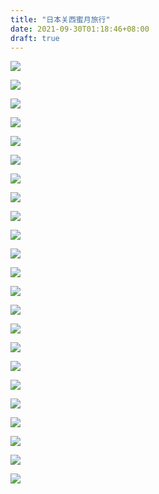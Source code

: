 ```yaml
---
title: "日本关西蜜月旅行"
date: 2021-09-30T01:18:46+08:00
draft: true
---
```


![](/images/photo/japan/DSC06197.jpg)

<!--more-->

![](/images/photo/japan/DSC06253.jpg)

![](/images/photo/japan/DSC06306.jpg)

![](/images/photo/japan/DSC06336.jpg)

![](/images/photo/japan/DSC06339.jpg)

![](/images/photo/japan/DSC06342.jpg)

![](/images/photo/japan/DSC06364.jpg)

![](/images/photo/japan/DSC06375.jpg)

![](/images/photo/japan/DSC06492.jpg)

![](/images/photo/japan/DSC06750.jpg)

![](/images/photo/japan/DSC06888.jpg)

![](/images/photo/japan/DSC07077.jpg)

![](/images/photo/japan/DSC07237.jpg)

![](/images/photo/japan/DSC07306.jpg)

![](/images/photo/japan/DSC07587.jpg)

![](/images/photo/japan/DSC06197.jpg)

![](/images/photo/japan/DSC06197.jpg)

![](/images/photo/japan/DSC06197.jpg)

![](/images/photo/japan/DSC07591.jpg)

![](/images/photo/japan/DSC07636.jpg)

![](/images/photo/japan/DSC07667.jpg)

![](/images/photo/japan/DSC07674.jpg)

![](/images/photo/japan/DSC07700.jpg)